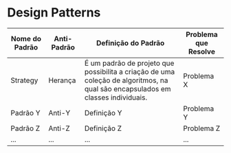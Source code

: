 <h1> Design Patterns </h1>

| Nome do Padrão | Anti-Padrão | Definição do Padrão | Problema que Resolve |
|----------------|-------------|---------------------|----------------------|
|Strategy      | Herança      | É um padrão de projeto que possibilita a criação de uma coleção de algoritmos, na qual são encapsulados em classes individuais.         | Problema X           |
| Padrão Y       | Anti-Y      | Definição Y         | Problema Y           |
| Padrão Z       | Anti-Z      | Definição Z         | Problema Z           |
| ...            | ...         | ...                 | ...                  |

